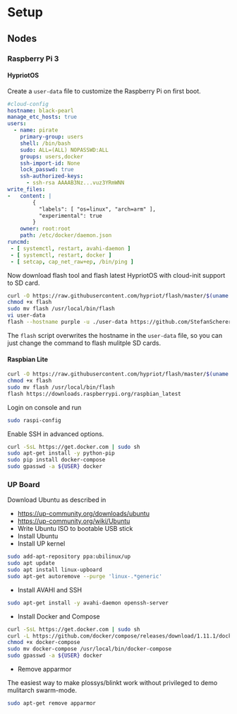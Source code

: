 # Setup

## Nodes

### Raspberry Pi 3

#### HypriotOS

Create a `user-data` file to customize the Raspberry Pi on first boot.

```yaml
#cloud-config
hostname: black-pearl
manage_etc_hosts: true
users:
  - name: pirate
    primary-group: users
    shell: /bin/bash
    sudo: ALL=(ALL) NOPASSWD:ALL
    groups: users,docker
    ssh-import-id: None
    lock_passwd: true
    ssh-authorized-keys:
      - ssh-rsa AAAAB3Nz...vuz3YRmWNN
write_files:
-   content: |
        {
          "labels": [ "os=linux", "arch=arm" ],
          "experimental": true
        }
    owner: root:root
    path: /etc/docker/daemon.json
runcmd:
 - [ systemctl, restart, avahi-daemon ]
 - [ systemctl, restart, docker ]
 - [ setcap, cap_net_raw+ep, /bin/ping ]
```

Now download flash tool and flash latest HypriotOS with cloud-init support to SD card.

```bash
curl -O https://raw.githubusercontent.com/hypriot/flash/master/$(uname -s)/flash
chmod +x flash
sudo mv flash /usr/local/bin/flash
vi user-data
flash --hostname purple -u ./user-data https://github.com/StefanScherer/image-builder-rpi/releases/download/v1.4.0/hypriotos-rpi-v1.4.0.img.zip
```

The `flash` script overwrites the hostname in the `user-data` file, so you can just change the command to flash mulitple SD cards.

#### Raspbian Lite

```bash
curl -O https://raw.githubusercontent.com/hypriot/flash/master/$(uname -s)/flash
chmod +x flash
sudo mv flash /usr/local/bin/flash
flash https://downloads.raspberrypi.org/raspbian_latest
```

Login on console and run

```bash
sudo raspi-config
```

Enable SSH in advanced options.

```bash
curl -SsL https://get.docker.com | sudo sh
sudo apt-get install -y python-pip
sudo pip install docker-compose
sudo gpasswd -a ${USER} docker
```

### UP Board

Download Ubuntu as described in
- https://up-community.org/downloads/ubuntu
- https://up-community.org/wiki/Ubuntu
- Write Ubuntu ISO to bootable USB stick
- Install Ubuntu
- Install UP kernel

```bash
sudo add-apt-repository ppa:ubilinux/up
sudo apt update
sudo apt install linux-upboard
sudo apt-get autoremove --purge 'linux-.*generic'
```
- Install AVAHI and SSH

```bash
sudo apt-get install -y avahi-daemon openssh-server
```

- Install Docker and Compose

```bash
curl -SsL https://get.docker.com | sudo sh
curl -L https://github.com/docker/compose/releases/download/1.11.1/docker-compose-`uname -s`-`uname -m` > docker-compose
chmod +x docker-compose
sudo mv docker-compose /usr/local/bin/docker-compose
sudo gpasswd -a ${USER} docker
```

- Remove apparmor

The easiest way to make plossys/blinkt work without privileged to demo mulitarch swarm-mode.

```bash
sudo apt-get remove apparmor
```

